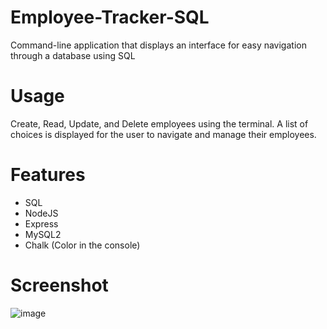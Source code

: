 # Employee-Tracker-SQL
Command-line application that displays an interface for easy navigation through a database using SQL

# Usage
Create, Read, Update, and Delete employees using the terminal. A list of choices is displayed for the user to navigate and manage their employees. 

# Features
- SQL
- NodeJS
- Express
- MySQL2
- Chalk (Color in the console)

# Screenshot 
![image](https://user-images.githubusercontent.com/105891447/203858996-814d4946-6dd1-4d3a-ab9b-1bb788945f52.png)
